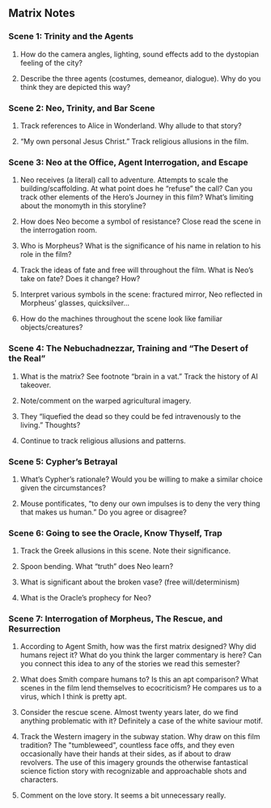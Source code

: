 ## Matrix Notes

### Scene 1: Trinity and the Agents

1.  How do the camera angles, lighting, sound effects add to the dystopian feeling of the city?

2.  Describe the three agents (costumes, demeanor, dialogue). Why do you think they are depicted this way?
 
### Scene 2: Neo, Trinity, and Bar Scene

1. Track references to Alice in Wonderland. Why allude to that story?

2. “My own personal Jesus Christ.” Track religious allusions in the film.
 
### Scene 3: Neo at the Office, Agent Interrogation, and Escape

1. Neo receives (a literal) call to adventure. Attempts to scale the building/scaffolding. At what point does he “refuse” the call? Can you track other elements of the Hero’s Journey in this film? What’s limiting about the monomyth in this storyline?

2.  How does Neo become a symbol of resistance? Close read the scene in the interrogation room.

3. Who is Morpheus? What is the significance of his name in relation to his role in the film?

4. Track the ideas of fate and free will throughout the film. What is Neo’s take on fate? Does it change? How?

5. Interpret various symbols in the scene: fractured mirror, Neo reflected in Morpheus’ glasses, quicksilver…

6. How do the machines throughout the scene look like familiar objects/creatures?
 
### Scene 4: The Nebuchadnezzar, Training and “The Desert of the Real”

1. What is the matrix? See footnote “brain in a vat.” Track the history of AI takeover.

2. Note/comment on the warped agricultural imagery.

3. They “liquefied the dead so they could be fed intravenously to the living.” Thoughts?

4. Continue to track religious allusions and patterns.
 
### Scene 5: Cypher’s Betrayal

1. What’s Cypher’s rationale? Would you be willing to make a similar choice given the circumstances?

2. Mouse pontificates, “to deny our own impulses is to deny the very thing that makes us human.” Do you agree or disagree?
 
### Scene 6: Going to see the Oracle, Know Thyself, Trap

1. Track the Greek allusions in this scene. Note their significance.

2. Spoon bending. What “truth” does Neo learn?

3. What is significant about the broken vase? (free will/determinism)

4. What is the Oracle’s prophecy for Neo? 
 
### Scene 7: Interrogation of Morpheus, The Rescue, and Resurrection

1. According to Agent Smith, how was the first matrix designed? Why did humans reject it? What do you think the larger commentary is here? Can you connect this idea to any of the stories we read this semester?

2. What does Smith compare humans to? Is this an apt comparison? What scenes in the film lend themselves to ecocriticism?
He compares us to a virus, which I think is pretty apt. 

3. Consider the rescue scene. Almost twenty years later, do we find anything problematic with it?
Definitely a case of the white saviour motif.

4. Track the Western imagery in the subway station. Why draw on this film tradition?
The "tumbleweed", countless face offs, and they even occasionally have their hands at their sides, as if about to draw revolvers. The use of this imagery grounds the otherwise fantastical science fiction story with recognizable and approachable shots and characters.

5. Comment on the love story.
It seems a bit unnecessary really.
